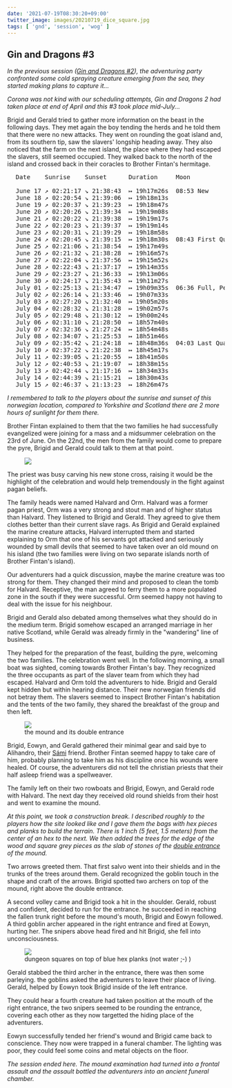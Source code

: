 ```yaml
---
date: '2021-07-19T08:30:20+09:00'
twitter_image: images/20210719_dice_square.jpg
tags: [ 'gnd', 'session', 'wog' ]
---
```


## Gin and Dragons #3

_In the previous session ([Gin and Dragons #2](20210426.html?t=Gin_and_Dragons__2&f=gnd3)), the adventuring party confronted some cold spraying creature emerging from the sea, they started making plans to capture it..._

_Corona was not kind with our scheduling attempts, Gin and Dragons 2 had taken place at end of April and this #3 took place mid-July..._

Brigid and Gerald tried to gather more information on the beast in the following days. They met again the boy tending the herds and he told them that there were no new attacks. They went on rounding the goat island and, from its southern tip, saw the slavers' longship heading away. They also noticed that the farm on the next island, the place where they had escaped the slavers, still seemed occupied. They walked back to the north of the island and crossed back in their coracles to Brother Fintan's hermitage.

<pre style="margin-left: 0; padding-left: 1.4em;">
Date    Sunrise    Sunset      Duration     Moon

June 17 ↗ 02:21:17 ↘ 21:38:43  ↦ 19h17m26s  08:53 New
June 18 ↗ 02:20:54 ↘ 21:39:06  ↦ 19h18m13s
June 19 ↗ 02:20:37 ↘ 21:39:23  ↦ 19h18m47s
June 20 ↗ 02:20:26 ↘ 21:39:34  ↦ 19h19m08s
June 21 ↗ 02:20:22 ↘ 21:39:38  ↦ 19h19m17s
June 22 ↗ 02:20:23 ↘ 21:39:37  ↦ 19h19m14s
June 23 ↗ 02:20:31 ↘ 21:39:29  ↦ 19h18m58s
June 24 ↗ 02:20:45 ↘ 21:39:15  ↦ 19h18m30s  08:43 First Quarter
June 25 ↗ 02:21:06 ↘ 21:38:54  ↦ 19h17m49s
June 26 ↗ 02:21:32 ↘ 21:38:28  ↦ 19h16m57s
June 27 ↗ 02:22:04 ↘ 21:37:56  ↦ 19h15m52s
June 28 ↗ 02:22:43 ↘ 21:37:17  ↦ 19h14m35s
June 29 ↗ 02:23:27 ↘ 21:36:33  ↦ 19h13m06s
June 30 ↗ 02:24:17 ↘ 21:35:43  ↦ 19h11m27s
July 01 ↗ 02:25:13 ↘ 21:34:47  ↦ 19h09m35s  06:36 Full, Penumbral Lunar Eclipse
July 02 ↗ 02:26:14 ↘ 21:33:46  ↦ 19h07m33s
July 03 ↗ 02:27:20 ↘ 21:32:40  ↦ 19h05m20s
July 04 ↗ 02:28:32 ↘ 21:31:28  ↦ 19h02m57s
July 05 ↗ 02:29:48 ↘ 21:30:12  ↦ 19h00m24s
July 06 ↗ 02:31:10 ↘ 21:28:50  ↦ 18h57m40s
July 07 ↗ 02:32:36 ↘ 21:27:24  ↦ 18h54m48s
July 08 ↗ 02:34:07 ↘ 21:25:53  ↦ 18h51m46s
July 09 ↗ 02:35:42 ↘ 21:24:18  ↦ 18h48m36s  04:03 Last Quarter
July 10 ↗ 02:37:22 ↘ 21:22:38  ↦ 18h45m17s
July 11 ↗ 02:39:05 ↘ 21:20:55  ↦ 18h41m50s
July 12 ↗ 02:40:53 ↘ 21:19:07  ↦ 18h38m15s
July 13 ↗ 02:42:44 ↘ 21:17:16  ↦ 18h34m33s
July 14 ↗ 02:44:39 ↘ 21:15:21  ↦ 18h30m43s
July 15 ↗ 02:46:37 ↘ 21:13:23  ↦ 18h26m47s
</pre>

_I remembered to talk to the players about the sunrise and sunset of this norwegian location, compared to Yorkshire and Scotland there are 2 more hours of sunlight for them there._

Brother Fintan explained to them that the two families he had successfully evangelized were joining for a mass and a midsummer celebration on the 23rd of June. On the 22nd, the men from the family would come to prepare the pyre, Brigid and Gerald could talk to them at that point.


<figure class="left">
<img src="images/20210719_kirk.jpg" loading="lazy" />
<figcaption>
</figcaption>
</figure>

The priest was busy carving his new stone cross, raising it would be the highlight of the celebration and would help tremendously in the fight against pagan beliefs.

The family heads were named Halvard and Orm. Halvard was a former pagan priest, Orm was a very strong and stout man and of higher status than Halvard. They listened to Brigid and Gerald. They agreed to give them clothes better than their current slave rags. As Brigid and Gerald explained the marine creature attacks, Halvard interrupted them and started explaining to Orm that one of his servants got attacked and seriously wounded by small devils that seemed to have taken over an old mound on his island (the two families were living on two separate islands north of Brother Fintan's island).

Our adventurers had a quick discussion, maybe the marine creature was too strong for them. They changed their mind and proposed to clean the tomb for Halvard. Receptive, the man agreed to ferry them to a more populated zone in the south if they were successful. Orm seemed happy not having to deal with the issue for his neighbour.

Brigid and Gerald also debated among themselves what they should do in the medium term. Brigid somehow escaped an arranged marriage in her native Scotland, while Gerald was already firmly in the "wandering" line of business.

They helped for the preparation of the feast, building the pyre, welcoming the two families. The celebration went well. In the following morning, a small boat was sighted, coming towards Brother Fintan's bay. They recognized the three occupants as part of the slaver team from which they had escaped. Halvard and Orm told the adventurers to hide. Brigid and Gerald kept hidden but within hearing distance. Their new norwegian friends did not betray them. The slavers seemed to inspect Brother Fintan's habitation and the tents of the two family, they shared the breakfast of the group and then left.

<figure class="right large">
<a href="images/20210719_mound.jpg"><img src="images/20210719_mound.jpg" loading="lazy" /></a>
<figcaption>
the mound and its double entrance
</figcaption>
</figure>

Brigid, Eowyn, and Gerald gathered their minimal gear and said bye to Alihandro, their [Sámi](https://en.wikipedia.org/wiki/S%C3%A1mi_people) friend. Brother Fintan seemed happy to take care of him, probably planning to take him as his discipline once his wounds were healed. Of course, the adventurers did not tell the christian priests that their half asleep friend was a spellweaver.

The family left on their two rowboats and Brigid, Eowyn, and Gerald rode with Halvard. The next day they received old round shields from their host and went to examine the mound.

_At this point, we took a construction break. I described roughly to the players how the site looked like and I gave them the bags with hex pieces and planks to build the terrain. There is 1 inch (5 feet, 1.5 meters) from the center of an hex to the next. We then added the trees for the edge of the wood and square grey pieces as the slab of stones of the [double entrance](https://en.wikipedia.org/wiki/Klekkende_H%C3%B8j) of the mound._

Two arrows greeted them. That first salvo went into their shields and in the trunks of the trees around them. Gerald recognized the goblin touch in the shape and craft of the arrows. Brigid spotted two archers on top of the mound, right above the double entrance.

A second volley came and Brigid took a hit in the shoulder. Gerald, robust and confident, decided to run for the entrance. he succeeded in reaching the fallen trunk right before the mound's mouth, Brigid and Eowyn followed. A third goblin archer appeared in the right entrance and fired at Eowyn, hurting her. The snipers above head fired and hit Brigid, she fell into unconsciousness.

<figure class="left large">
<a href="images/20210719_inside.jpg"><img src="images/20210719_inside.jpg" loading="lazy" /></a>
<figcaption>
dungeon squares on top of blue hex planks (not water ;-) )
</figcaption>
</figure>

Gerald stabbed the third archer in the entrance, there was then some parleying. the goblins asked the adventurers to leave their place of living. Gerald, helped by Eowyn took Brigid inside of the left entrance.

They could hear a fourth creature had taken position at the mouth of the right entrance, the two snipers seemed to be rounding the entrance, covering each other as they now targetted the hiding place of the adventurers.

Eowyn successfully tended her friend's wound and Brigid came back to conscience. They now were trapped in a funeral chamber. The lighting was poor, they could feel some coins and metal objects on the floor.

_The session ended here. The mound examination had turned into a frontal assault and the assault bottled the adventurers into an ancient funeral chamber._

